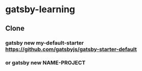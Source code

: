 # gatsby-learning

## Clone
### gatsby new my-default-starter https://github.com/gatsbyjs/gatsby-starter-default
### or gatsby new NAME-PROJECT
